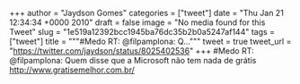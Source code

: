 
+++
author = "Jaydson Gomes"
categories = ["tweet"]
date = "Thu Jan 21 12:34:34 +0000 2010"
draft = false
image = "No media found for this Tweet"
slug = "1e519a12392bcc1945ba76dc35b2b0a5247af144"
tags = ["tweet"]
title = """#Medo RT: @filpamplona: Q..."""
tweet = true
tweet_url = "https://twitter.com/jaydson/status/8025402536"
+++
#Medo RT: @filpamplona: Quem disse que a Microsoft não tem nada de grátis http://www.gratisemelhor.com.br/
